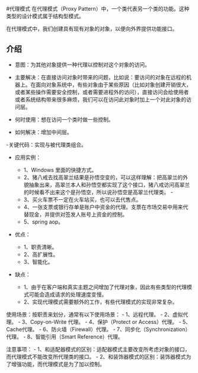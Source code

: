 #代理模式
在代理模式（Proxy Pattern）中，一个类代表另一个类的功能。这种类型的设计模式属于结构型模式。

在代理模式中，我们创建具有现有对象的对象，以便向外界提供功能接口。

## 介绍
- 意图：为其他对象提供一种代理以控制对这个对象的访问。

- 主要解决：在直接访问对象时带来的问题，比如说：要访问的对象在远程的机器上。在面向对象系统中，有些对象由于某些原因（比如对象创建开销很大，或者某些操作需要安全控制，或者需要进程外的访问），直接访问会给使用者或者系统结构带来很多麻烦，我们可以在访问此对象时加上一个对此对象的访问层。

- 何时使用：想在访问一个类时做一些控制。

- 如何解决：增加中间层。

 -关键代码：实现与被代理类组合。

- 应用实例： 
    - 1、Windows 里面的快捷方式。 
    - 2、猪八戒去找高翠兰结果是孙悟空变的，可以这样理解：把高翠兰的外貌抽象出来，高翠兰本人和孙悟空都实现了这个接口，猪八戒访问高翠兰的时候看不出来这个是孙悟空，所以说孙悟空是高翠兰代理类。 -
    - 3、买火车票不一定在火车站买，也可以去代售点。 
    - 4、一张支票或银行存单是账户中资金的代理。支票在市场交易中用来代替现金，并提供对签发人账号上资金的控制。 
    - 5、spring aop。

- 优点： 
    - 1、职责清晰。 
    - 2、高扩展性。 
    - 3、智能化。

- 缺点： 
    - 1、由于在客户端和真实主题之间增加了代理对象，因此有些类型的代理模式可能会造成请求的处理速度变慢。 
    - 2、实现代理模式需要额外的工作，有些代理模式的实现非常复杂。

使用场景：按职责来划分，通常有以下使用场景： 
    - 1、远程代理。 
    - 2、虚拟代理。 
    - 3、Copy-on-Write 代理。 
    - 4、保护（Protect or Access）代理。 
    - 5、Cache代理。 
    - 6、防火墙（Firewall）代理。 
    - 7、同步化（Synchronization）代理。 
    - 8、智能引用（Smart Reference）代理。

注意事项： 
    - 1、和适配器模式的区别：适配器模式主要改变所考虑对象的接口，而代理模式不能改变所代理类的接口。 
    - 2、和装饰器模式的区别：装饰器模式为了增强功能，而代理模式是为了加以控制。